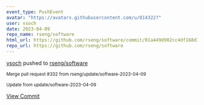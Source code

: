 ```yaml
---
event_type: PushEvent
avatar: "https://avatars.githubusercontent.com/u/814322?"
user: vsoch
date: 2023-04-09
repo_name: rseng/software
html_url: https://github.com/rseng/software/commit/01a449d902cc4df168d102747d44ef35fb1c237b
repo_url: https://github.com/rseng/software
---
```


<a href='https://github.com/vsoch' target='_blank'>vsoch</a> pushed to <a href='https://github.com/rseng/software' target='_blank'>rseng/software</a>

<small>Merge pull request #332 from rseng/update/software-2023-04-09

Update from update/software-2023-04-09</small>

<a href='https://github.com/rseng/software/commit/01a449d902cc4df168d102747d44ef35fb1c237b' target='_blank'>View Commit</a>